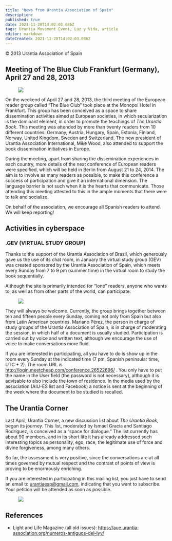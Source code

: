 ```yaml
---
title: "News from Urantia Association of Spain"
description: 
published: true
date: 2021-11-28T14:02:03.086Z
tags: Urantia Movement Event, Luz y Vida, article
editor: markdown
dateCreated: 2021-11-28T14:02:03.086Z
---
```


<p class="v-card v-sheet theme--light gray lighten-3 px-2">© 2013 Urantia Association of Spain</p>


## Meeting of The Blue Club Frankfurt (Germany), April 27 and 28, 2013

<figure id="Figure_1" class="image urantiapedia">
<img src="/image/article/Luz_y_Vida/LyV33/10.jpg">
</figure>

On the weekend of April 27 and 28, 2013, the third meeting of the European reader group called “The Blue Club” took place at the Monopol Hotel in Frankfurt. This group has been conceived as a space to share dissemination activities aimed at European societies, in which secularization is the dominant element, in order to promote the teachings of _The Urantia Book_. This meeting was attended by more than twenty readers from 10 different countries: Germany, Austria, Hungary, Spain, Estonia, Finland, Norway, United Kingdom, Sweden and Switzerland. The new president of Urantia Association International, Mike Wood, also attended to support the book dissemination initiatives in Europe.

During the meeting, apart from sharing the dissemination experiences in each country, more details of the next conference of European readers were specified, which will be held in Berlin from August 21 to 24, 2014. The aim is to involve as many readers as possible, to make this conference a success of participation and give it an international dimension. The language barrier is not such when it is the hearts that communicate. Those attending this meeting attested to this in the ample moments that there were to talk and socialize.

On behalf of the association, we encourage all Spanish readers to attend. We will keep reporting!

## Activities in cyberspace

### .GEV (VIRTUAL STUDY GROUP)

Thanks to the support of the Urantia Association of Brazil, which generously gave us the use of its chat room, in January the virtual study group (GEV) was created sponsored by the Urantia Association of Spain, which meets every Sunday from 7 to 9 pm (summer time) in the virtual room to study the book sequentially.

Although the site is primarily intended for “lone” readers, anyone who wants to, as well as from other parts of the world, can participate.

<figure id="Figure_2" class="image urantiapedia">
<img src="/image/article/Luz_y_Vida/LyV33/11.jpg">
</figure>

They will always be welcome. Currently, the group brings together between ten and fifteen people every Sunday, coming not only from Spain but also from Latin American countries. Mariano Pérez, the person in charge of study groups of the Urantia Association of Spain, is in charge of moderating the session, in which half of a document is usually studied. Participation is carried out by voice and written text, although we encourage the use of voice to make conversations more fluid.

If you are interested in participating, all you have to do is show up in the room every Sunday at the indicated time (7 pm, Spanish peninsular time, UTC + 2). The room URL is http://login.meetcheap.com/conference,26522696/ . You only have to put the name in the User field (the password is not necessary), although it is advisable to also include the town of residence. In the media used by the association (AIU-ES list and Facebook) a notice is sent at the beginning of the week where the document to be studied is recalled.

## The Urantia Corner

Last April, Urantia Corner, a new discussion list about _The Urantia Book_, began its journey. This list, moderated by Ismael Gracia and Santiago Rodríguez, is conceived as a “space for dialogue.” The list currently has about 90 members, and in its short life it has already addressed such interesting topics as personality, ego, race, the legitimate use of force and divine forgiveness, among many others.

So far, the assessment is very positive, since the conversations are at all times governed by mutual respect and the contrast of points of view is proving to be enormously enriching.

If you are interested in participating in this mailing list, you just have to send an email to urantiaesp@gmail.com, indicating that you want to subscribe. Your petition will be attended as soon as possible.

<figure id="Figure_1" class="image urantiapedia">
<img src="/image/article/Luz_y_Vida/LyV33/12.jpg">
</figure>



## References

- Light and Life Magazine (all old issues): https://aue.urantia-association.org/numeros-antiguos-del-lyv/


